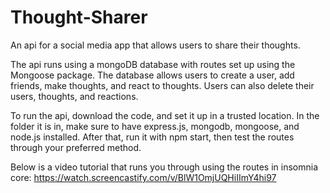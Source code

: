 # Thought-Sharer
An api for a social media app that allows users to share their thoughts.

The api runs using a mongoDB database with routes set up using the Mongoose package. The database allows users to create a user, add friends, make thoughts, and react to thoughts. Users can also delete their users, thoughts, and reactions.

To run the api, download the code, and set it up in a trusted location. In the folder it is in, make sure to have express.js, mongodb, mongoose, and node.js installed. After that, run it with npm start, then test the routes through your preferred method.

Below is a video tutorial that runs you through using the routes in insomnia core: https://watch.screencastify.com/v/BlW1OmjUQHiIImY4hi97 
